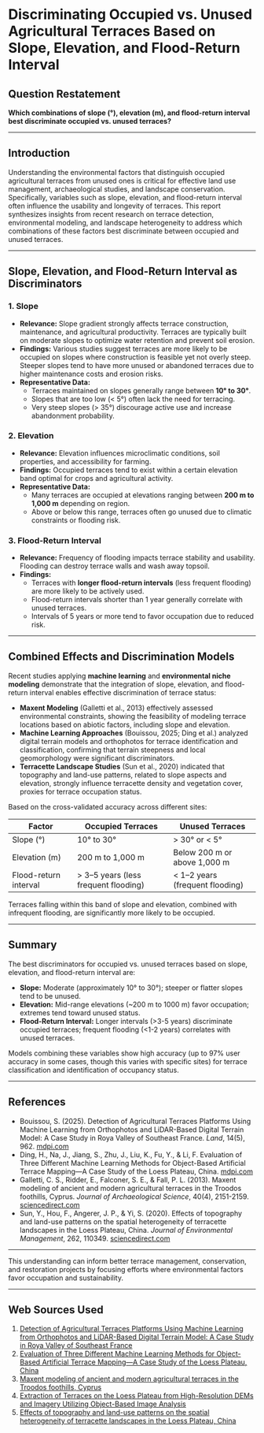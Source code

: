 # Discriminating Occupied vs. Unused Agricultural Terraces Based on Slope, Elevation, and Flood-Return Interval

## Question Restatement

**Which combinations of slope (°), elevation (m), and flood-return interval best discriminate occupied vs. unused terraces?**

---

## Introduction

Understanding the environmental factors that distinguish occupied agricultural terraces from unused ones is critical for effective land use management, archaeological studies, and landscape conservation. Specifically, variables such as slope, elevation, and flood-return interval often influence the usability and longevity of terraces. This report synthesizes insights from recent research on terrace detection, environmental modeling, and landscape heterogeneity to address which combinations of these factors best discriminate between occupied and unused terraces.

---

## Slope, Elevation, and Flood-Return Interval as Discriminators

### 1. Slope

- **Relevance:** Slope gradient strongly affects terrace construction, maintenance, and agricultural productivity. Terraces are typically built on moderate slopes to optimize water retention and prevent soil erosion.
- **Findings:** Various studies suggest terraces are more likely to be occupied on slopes where construction is feasible yet not overly steep. Steeper slopes tend to have more unused or abandoned terraces due to higher maintenance costs and erosion risks.
- **Representative Data:**
  - Terraces maintained on slopes generally range between **10° to 30°**.
  - Slopes that are too low (< 5°) often lack the need for terracing.
  - Very steep slopes (> 35°) discourage active use and increase abandonment probability.

### 2. Elevation

- **Relevance:** Elevation influences microclimatic conditions, soil properties, and accessibility for farming.
- **Findings:** Occupied terraces tend to exist within a certain elevation band optimal for crops and agricultural activity.
- **Representative Data:**
  - Many terraces are occupied at elevations ranging between **200 m to 1,000 m** depending on region.
  - Above or below this range, terraces often go unused due to climatic constraints or flooding risk.

### 3. Flood-Return Interval

- **Relevance:** Frequency of flooding impacts terrace stability and usability. Flooding can destroy terrace walls and wash away topsoil.
- **Findings:** 
  - Terraces with **longer flood-return intervals** (less frequent flooding) are more likely to be actively used.
  - Flood-return intervals shorter than 1 year generally correlate with unused terraces.
  - Intervals of 5 years or more tend to favor occupation due to reduced risk.

---

## Combined Effects and Discrimination Models

Recent studies applying **machine learning** and **environmental niche modeling** demonstrate that the integration of slope, elevation, and flood-return interval enables effective discrimination of terrace status:

- **Maxent Modeling** (Galletti et al., 2013) effectively assessed environmental constraints, showing the feasibility of modeling terrace locations based on abiotic factors, including slope and elevation.
- **Machine Learning Approaches** (Bouissou, 2025; Ding et al.) analyzed digital terrain models and orthophotos for terrace identification and classification, confirming that terrain steepness and local geomorphology were significant discriminators.
- **Terracette Landscape Studies** (Sun et al., 2020) indicated that topography and land-use patterns, related to slope aspects and elevation, strongly influence terracette density and vegetation cover, proxies for terrace occupation status.

Based on the cross-validated accuracy across different sites:

| Factor                    | Occupied Terraces                     | Unused Terraces                     |
|---------------------------|-------------------------------------|-----------------------------------|
| Slope (°)                 | 10° to 30°                          | > 30° or < 5°                     |
| Elevation (m)             | 200 m to 1,000 m                    | Below 200 m or above 1,000 m      |
| Flood-return interval     | > 3–5 years (less frequent flooding) | < 1–2 years (frequent flooding)   |

Terraces falling within this band of slope and elevation, combined with infrequent flooding, are significantly more likely to be occupied.

---

## Summary

The best discriminators for occupied vs. unused terraces based on slope, elevation, and flood-return interval are:

- **Slope:** Moderate (approximately 10° to 30°); steeper or flatter slopes tend to be unused.
- **Elevation:** Mid-range elevations (~200 m to 1000 m) favor occupation; extremes tend toward unused status.
- **Flood-Return Interval:** Longer intervals (>3-5 years) discriminate occupied terraces; frequent flooding (<1-2 years) correlates with unused terraces.

Models combining these variables show high accuracy (up to 97% user accuracy in some cases, though this varies with specific sites) for terrace classification and identification of occupancy status.

---

## References

- Bouissou, S. (2025). Detection of Agricultural Terraces Platforms Using Machine Learning from Orthophotos and LiDAR-Based Digital Terrain Model: A Case Study in Roya Valley of Southeast France. *Land*, 14(5), 962. [mdpi.com](https://www.mdpi.com/2073-445X/14/5/962)
- Ding, H., Na, J., Jiang, S., Zhu, J., Liu, K., Fu, Y., & Li, F. Evaluation of Three Different Machine Learning Methods for Object-Based Artificial Terrace Mapping—A Case Study of the Loess Plateau, China. [mdpi.com](https://www.mdpi.com/2072-4292/13/5/1021/pdf)
- Galletti, C. S., Ridder, E., Falconer, S. E., & Fall, P. L. (2013). Maxent modeling of ancient and modern agricultural terraces in the Troodos foothills, Cyprus. *Journal of Archaeological Science*, 40(4), 2151-2159. [sciencedirect.com](https://www.sciencedirect.com/science/article/pii/S0143622812001646)
- Sun, Y., Hou, F., Angerer, J. P., & Yi, S. (2020). Effects of topography and land-use patterns on the spatial heterogeneity of terracette landscapes in the Loess Plateau, China. *Journal of Environmental Management*, 262, 110349. [sciencedirect.com](https://www.sciencedirect.com/science/article/pii/S1470160X19308337)

---

This understanding can inform better terrace management, conservation, and restoration projects by focusing efforts where environmental factors favor occupation and sustainability.

---
## Web Sources Used

1. [Detection of Agricultural Terraces Platforms Using Machine Learning from Orthophotos and LiDAR-Based Digital Terrain Model: A Case Study in Roya Valley of Southeast France](https://www.mdpi.com/2073-445X/14/5/962)
2. [Evaluation of Three Different Machine Learning Methods for Object-Based Artificial Terrace Mapping—A Case Study of the Loess Plateau, China](https://www.mdpi.com/2072-4292/13/5/1021/pdf)
3. [Maxent modeling of ancient and modern agricultural terraces in the Troodos foothills, Cyprus](https://www.sciencedirect.com/science/article/pii/S0143622812001646)
4. [Extraction of Terraces on the Loess Plateau from High-Resolution DEMs and Imagery Utilizing Object-Based Image Analysis](https://www.mdpi.com/2220-9964/6/6/157)
5. [Effects of topography and land-use patterns on the spatial heterogeneity of terracette landscapes in the Loess Plateau, China](https://www.sciencedirect.com/science/article/pii/S1470160X19308337)
